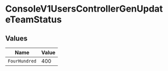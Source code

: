 # ConsoleV1UsersControllerGenUpdateTeamStatus


## Values

| Name          | Value         |
| ------------- | ------------- |
| `FourHundred` | 400           |